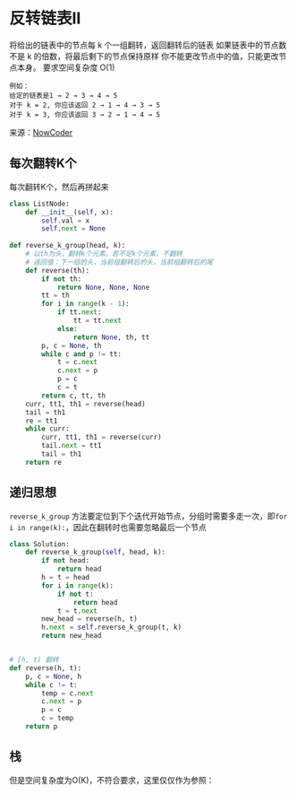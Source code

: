 # 反转链表II
将给出的链表中的节点每 k 个一组翻转，返回翻转后的链表
如果链表中的节点数不是 k 的倍数，将最后剩下的节点保持原样
你不能更改节点中的值，只能更改节点本身。
要求空间复杂度 O(1)

```
例如：
给定的链表是1 → 2 → 3 → 4 → 5
对于 k = 2, 你应该返回 2 → 1 → 4 → 3 → 5
对于 k = 3, 你应该返回 3 → 2 → 1 → 4 → 5
```

来源：[NowCoder](https://www.nowcoder.com/practice/b49c3dc907814e9bbfa8437c251b028e?tpId=188)

## 每次翻转K个
每次翻转K个，然后再拼起来
```python
class ListNode:
    def __init__(self, x):
        self.val = x
        self.next = None
        
def reverse_k_group(head, k):
    # 以th为头，翻转k个元素。若不足k个元素，不翻转
    # 返回值：下一组的头，当前组翻转后的头，当前组翻转后的尾
    def reverse(th):
        if not th:
            return None, None, None
        tt = th
        for i in range(k - 1):
            if tt.next:
                tt = tt.next
            else:
                return None, th, tt
        p, c = None, th
        while c and p != tt:
            t = c.next
            c.next = p
            p = c
            c = t
        return c, tt, th
    curr, tt1, th1 = reverse(head)
    tail = th1
    re = tt1
    while curr:
        curr, tt1, th1 = reverse(curr)
        tail.next = tt1
        tail = th1
    return re
```

## 递归思想
`reverse_k_group` 方法要定位到下个迭代开始节点，分组时需要多走一次，即`for i in range(k):`，因此在翻转时也需要忽略最后一个节点
```python
class Solution:
    def reverse_k_group(self, head, k):
        if not head:
            return head
        h = t = head
        for i in range(k):
            if not t:
                return head
            t = t.next
        new_head = reverse(h, t)
        h.next = self.reverse_k_group(t, k)
        return new_head


# [h, t) 翻转
def reverse(h, t):
    p, c = None, h
    while c != t:
        temp = c.next
        c.next = p
        p = c
        c = temp
    return p
```

## 栈
但是空间复杂度为O(K)，不符合要求，这里仅仅作为参照：
